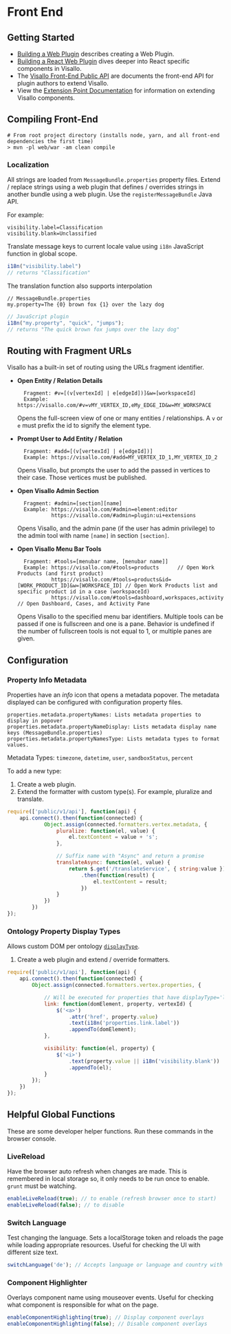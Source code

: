 # Front End

## Getting Started

* [Building a Web Plugin](../tutorials/webplugin.md) describes creating a Web Plugin.
* [Building a React Web Plugin](../tutorials/webplugin-react.md) dives deeper into React specific components in Visallo.
* The [Visallo Front-End Public API](../javascript/module-public_v1_api.html) are documents the front-end API for plugin authors to extend Visallo.
* View the [Extension Point Documentation](../extension-points/front-end/index.md) for information on extending Visallo components.

## Compiling Front-End

    # From root project directory (installs node, yarn, and all front-end dependencies the first time)
    > mvn -pl web/war -am clean compile

### Localization

All strings are loaded from `MessageBundle.properties` property files. Extend / replace strings using a web plugin that defines / overrides strings in another bundle using a web plugin. Use the `registerMessageBundle` Java API.

For example:

    visibility.label=Classification
    visibility.blank=Unclassified

Translate message keys to current locale value using `i18n` JavaScript function in global scope.

```js
i18n("visibility.label")
// returns "Classification"
```

The translation function also supports interpolation

    // MessageBundle.properties
    my.property=The {0} brown fox {1} over the lazy dog

```js
// JavaScript plugin
i18n("my.property", "quick", "jumps");
// returns "The quick brown fox jumps over the lazy dog"
```

## Routing with Fragment URLs

Visallo has a built-in set of routing using the URLs fragment identifier.

* **Open Entity / Relation Details** 

        Fragment: #v=[(v[vertexId] | e[edgeId])]&w=[workspaceId]
        Example: https://visallo.com/#v=vMY_VERTEX_ID,eMy_EDGE_ID&w=MY_WORKSPACE

    Opens the full-screen view of one or many entities / relationships. A `v` or `e` must prefix the id to signify the element type.

* **Prompt User to Add Entity / Relation**

        Fragment: #add=[(v[vertexId] | e[edgeId])]
        Example: https://visallo.com/#add=MY_VERTEX_ID_1,MY_VERTEX_ID_2

    Opens Visallo, but prompts the user to add the passed in vertices to their case. Those vertices must be published.

* **Open Visallo Admin Section**
    
        Fragment: #admin=[section][name]
        Example: https://visallo.com/#admin=element:editor
                 https://visallo.com/#admin=plugin:ui+extensions

    Opens Visallo, and the admin pane (if the user has admin privilege) to the admin tool with name `[name]` in section `[section]`. 

* **Open Visallo Menu Bar Tools**

        Fragment: #tools=[menubar name, [menubar name]]
        Example: https://visallo.com/#tools=products      // Open Work Products (and first product)
                 https://visallo.com/#tools=products&id=[WORK_PRODUCT_ID]&w=[WORKSPACE_ID] // Open Work Products list and specific product id in a case (workspaceId)
                 https://visallo.com/#tools=dashboard,workspaces,activity // Open Dashboard, Cases, and Activity Pane

    Opens Visallo to the specified menu bar identifiers. Multiple tools can be passed if one is fullscreen and one is a pane. Behavior is undefined if the number of fullscreen tools is not equal to 1, or multiple panes are given.

## Configuration

### Property Info Metadata

Properties have an *info* icon that opens a metadata popover. The metadata displayed can be configured with configuration property files.

    properties.metadata.propertyNames: Lists metadata properties to display in popover
    properties.metadata.propertyNameDisplay: Lists metadata display name keys (MessageBundle.properties)
    properties.metadata.propertyNamesType: Lists metadata types to format values.

Metadata Types: `timezone`, `datetime`, `user`, `sandboxStatus`, `percent`

To add a new type:

1. Create a web plugin.
2. Extend the formatter with custom type(s). For example, pluralize and translate. 

```js
require(['public/v1/api'], function(api) {
    api.connect().then(function(connected) {
            Object.assign(connected.formatters.vertex.metadata, {
                pluralize: function(el, value) {
                    el.textContent = value + 's';
                },

                // Suffix name with "Async" and return a promise
                translateAsync: function(el, value) {
                    return $.get('/translateService', { string:value })
                        .then(function(result) {
                            el.textContent = result;
                        })
                }
            })
        })
});
```

### Ontology Property Display Types

Allows custom DOM per ontology [`displayType`](../getting-started/ontology.md).

1. Create a web plugin and extend / override formatters.

```js
require(['public/v1/api'], function(api) {
    api.connect().then(function(connected) {
        Object.assign(connected.formatters.vertex.properties, {

            // Will be executed for properties that have displayType='link'
            link: function(domElement, property, vertexId) {
                $('<a>')
                    .attr('href', property.value)
                    .text(i18n('properties.link.label'))
                    .appendTo(domElement);
            },

            visibility: function(el, property) {
                $('<i>')
                    .text(property.value || i18n('visibility.blank'))
                    .appendTo(el);
            }
        });
    })
});
```

## Helpful Global Functions

These are some developer helper functions. Run these commands in the browser console.

### LiveReload

Have the browser auto refresh when changes are made. This is remembered in local storage so, it only needs to be run once to enable. `grunt` must be watching.

```js
enableLiveReload(true); // to enable (refresh browser once to start)
enableLiveReload(false); // to disable
```

### Switch Language

Test changing the language. Sets a localStorage token and reloads the page while loading appropriate resources. Useful for checking the UI with different size text.

```js
switchLanguage('de'); // Accepts language or language and country with "_". Ex: en_us
```

### Component Highlighter

Overlays component name using mouseover events. Useful for checking what component is responsible for what on the page.

```js
enableComponentHighlighting(true); // Display component overlays
enableComponentHighlighting(false); // Disable component overlays
```

